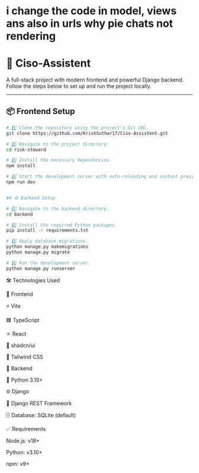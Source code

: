 




#                    i change the code in model, views ans also in urls why pie chats not rendering 









# 🚀 Ciso-Assistent

A full-stack project with modern frontend and powerful Django backend.  
Follow the steps below to set up and run the project locally.  

---

## 📦 Frontend Setup  

```sh
# 1️⃣ Clone the repository using the project's Git URL.
git clone https://github.com/KrishSuthar17/Ciso-Assistent.git

# 2️⃣ Navigate to the project directory.
cd risk-steward

# 3️⃣ Install the necessary dependencies.
npm install

# 4️⃣ Start the development server with auto-reloading and instant preview.
npm run dev


## ⚙️ Backend Setup

# 1️⃣ Navigate to the backend directory.
cd backend

# 2️⃣ Install the required Python packages.
pip install -r requirements.txt

# 3️⃣ Apply database migrations.
python manage.py makemigrations
python manage.py migrate

# 4️⃣ Run the development server.
python manage.py runserver
```


🛠️ Technologies Used

🔹 Frontend

⚡ Vite

🟦 TypeScript

⚛️ React

🎨 shadcn/ui

💨 Tailwind CSS


🔹 Backend

🐍 Python 3.10+

🌐 Django

🔗 Django REST Framework

🗄️ Database: SQLite (default) 


✅ Requirements

Node.js: v18+

Python: v3.10+

npm: v9+